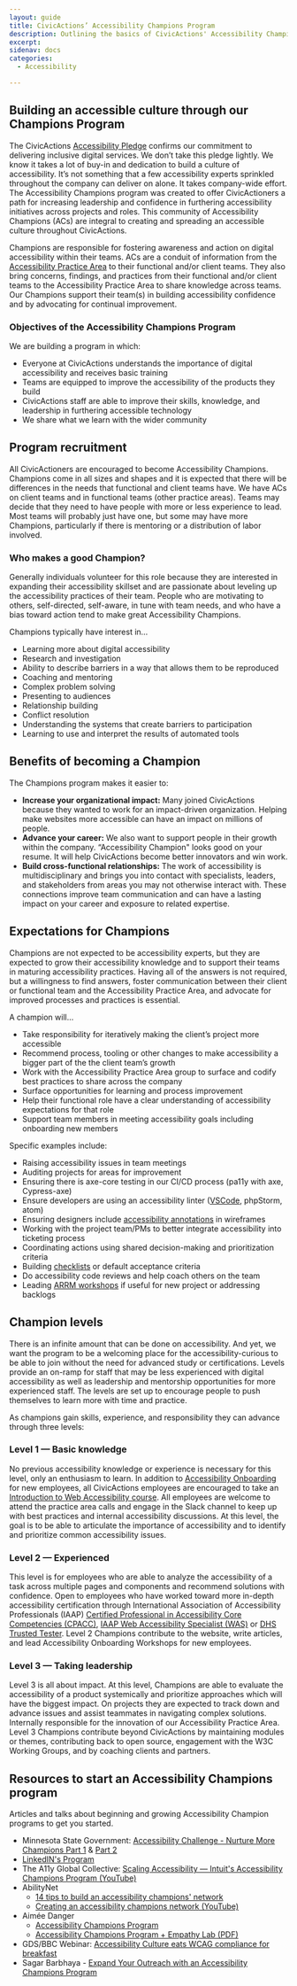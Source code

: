 ```yaml
---
layout: guide
title: CivicActions’ Accessibility Champions Program
description: Outlining the basics of CivicActions' Accessibility Champions Program
excerpt: 
sidenav: docs
categories:
  - Accessibility

---
```


## Building an accessible culture through our Champions Program
The CivicActions [Accessibility Pledge](https://accessibility.civicactions.com/posts/CivicActions-Accessibility-Pledge) confirms our commitment to delivering inclusive digital services. We don’t take this pledge lightly. We know it takes a lot of buy-in and dedication to build a culture of accessibility. It’s not something that a few accessibility experts sprinkled throughout the company can deliver on alone. It takes company-wide effort. The Accessibility Champions program was created to offer CivicActioners a path for increasing leadership and confidence in furthering accessibility initiatives across projects and roles. This community of Accessibility Champions (ACs) are integral to creating and spreading an accessible culture throughout CivicActions.

Champions are responsible for fostering awareness and action on digital accessibility within their teams. ACs are a conduit of information from the [Accessibility Practice Area](https://guidebook.civicactions.com/en/latest/practice-areas/accessibility/) to their functional and/or client teams. They also bring concerns, findings, and practices from their functional and/or client teams to the Accessibility Practice Area to share knowledge across teams. Our Champions support their team(s) in building accessibility confidence and by advocating for continual improvement.

### Objectives of the Accessibility Champions Program
We are building a program in which:
- Everyone at CivicActions understands the importance of digital accessibility and receives basic training
- Teams are equipped to improve the accessibility of the products they build
- CivicActions staff are able to improve their skills, knowledge, and leadership in furthering accessible technology
- We share what we learn with the wider community

## Program recruitment
All CivicActioners are encouraged to become Accessibility Champions. Champions come in all sizes and shapes and it is expected that there will be differences in the needs that functional and client teams have. We have ACs on client teams and in functional teams (other practice areas). Teams may decide that they need to have people with more or less experience to lead. Most teams will probably just have one, but some may have more Champions, particularly if there is mentoring or a distribution of labor involved.

### Who makes a good Champion?
Generally individuals volunteer for this role because they are interested in expanding their accessibility skillset and are passionate about leveling up the accessibility practices of their team. People who are motivating to others, self-directed, self-aware, in tune with team needs, and who have a bias toward action tend to make great Accessibility Champions.

Champions typically have interest in…
- Learning more about digital accessibility
- Research and investigation
- Ability to describe barriers in a way that allows them to be reproduced
- Coaching and mentoring
- Complex problem solving
- Presenting to audiences
- Relationship building
- Conflict resolution
- Understanding the systems that create barriers to participation
- Learning to use and interpret the results of automated tools

## Benefits of becoming a Champion
The Champions program makes it easier to:
- **Increase your organizational impact:** Many joined CivicActions because they wanted to work for an impact-driven organization. Helping make websites more accessible can have an impact on millions of people. 
- **Advance your career:** We also want to support people in their growth within the company. “Accessibility Champion" looks good on your resume. It will help CivicActions become better innovators and win work.
- **Build cross-functional relationships:** The work of accessibility is multidisciplinary and brings you into contact with specialists, leaders, and stakeholders from areas you may not otherwise interact with. These connections improve team communication and can have a lasting impact on your career and exposure to related expertise.

## Expectations for Champions
Champions are not expected to be accessibility experts, but they are expected to grow their accessibility knowledge and to support their teams in maturing accessibility practices. Having all of the answers is not required, but a willingness to find answers, foster communication between their client or functional team and the Accessibility Practice Area, and advocate for improved processes and practices is essential.

A champion will…
- Take responsibility for iteratively making the client’s project more accessible
- Recommend process, tooling or other changes to make accessibility a bigger part of the the client team’s growth
- Work with the Accessibility Practice Area group to surface and codify best practices to share across the company
- Surface opportunities for learning and process improvement 
- Help their functional role have a clear understanding of accessibility expectations for that role
- Support team members in meeting accessibility goals including onboarding new members

Specific examples include: 
- Raising accessibility issues in team meetings
- Auditing projects for areas for improvement
- Ensuring there is axe-core testing in our CI/CD process (pa11y with axe, Cypress-axe)
- Ensure developers are using an accessibility linter ([VSCode](https://marketplace.visualstudio.com/items?itemName=deque-systems.vscode-axe-linter), phpStorm, atom)
- Ensuring designers include [accessibility annotations](https://medium.com/designing-atlassian/create-accessible-designs-using-the-figma-a11y-annotation-kit-35371f00dac5) in wireframes
- Working with the project team/PMs to better integrate accessibility into ticketing process
- Coordinating actions using shared decision-making and prioritization criteria
- Building [checklists](https://accessibility.civicactions.com/playbook/checklists) or default acceptance criteria
- Do accessibility code reviews and help coach others on the team
- Leading [ARRM workshops](https://www.w3.org/WAI/EO/wiki/ARRM_Project_-_Accessibility_Roles_and_Responsibilities_Mapping) if useful for new project or addressing backlogs

## Champion levels
There is an infinite amount that can be done on accessibility. And yet, we want the program to be a welcoming place for the accessibility-curious to be able to join without the need for advanced study or certifications. Levels provide an on-ramp for staff that may be less experienced with digital accessibility as well as leadership and mentorship opportunities for more experienced staff. The levels are set up to encourage people to push themselves to learn more with time and practice. 

As champions gain skills, experience, and responsibility they can advance through three levels:

### Level 1 — Basic knowledge
No previous accessibility knowledge or experience is necessary for this level, only an enthusiasm to learn. In addition to [Accessibility Onboarding](https://accessibility.civicactions.com/guide/onboarding-staff) for new employees, all CivicActions employees are encouraged to take an [Introduction to Web Accessibility course](https://www.edx.org/learn/web-accessibility/the-world-wide-web-consortium-w3c-introduction-to-web-accessibility). All employees are welcome to attend the practice area calls and engage in the Slack channel to keep up with best practices and internal accessibility discussions.  At this level, the goal is to be able to articulate the importance of accessibility and to identify and prioritize common accessibility issues.

### Level 2 — Experienced 
This level is for employees who are able to analyze the accessibility of a task across multiple pages and components and recommend solutions with confidence. Open to employees who have worked toward more in-depth accessibility certification through International Association of Accessibility Professionals (IAAP) [Certified Professional in Accessibility Core Competencies (CPACC)](https://www.accessibilityassociation.org/s/certified-professional), [IAAP Web Accessibility Specialist (WAS)](https://www.accessibilityassociation.org/s/wascertification) or [DHS Trusted Tester](https://www.dhs.gov/trusted-tester). Level 2 Champions contribute to the website, write articles, and lead Accessibility Onboarding Workshops for new employees.

### Level 3 — Taking leadership 
Level 3 is all about impact. At this level, Champions are able to evaluate the accessibility of a product systemically and prioritize approaches which will have the biggest impact. On projects they are expected to track down and advance issues and assist teammates in navigating complex solutions. Internally responsible for the innovation of our Accessibility Practice Area. Level 3 Champions contribute beyond CivicActions by maintaining modules or themes, contributing back to open source, engagement with the W3C Working Groups, and by coaching clients and partners.

## Resources to start an Accessibility Champions program 
Articles and talks about beginning and growing Accessibility Champion programs to get you started.
- Minnesota State Government: [Accessibility Challenge - Nurture More Champions Part 1](https://mn.gov/mnit/media/blog/?id=38-516010) & [Part 2](https://mn.gov/mnit/media/blog/?id=38-518320)
- [LinkedIN's Program](https://engineering.linkedin.com/blog/2019/05/scaling-accessibility-through-a11y-champions-program)
- The A11y Global Collective: [Scaling Accessibility — Intuit's Accessibility Champions Program (YouTube)](https://www.youtube.com/watch?v=np6sIWUTPlE)
- AbilityNet
  - [14 tips to build an accessibility champions' network](https://abilitynet.org.uk/news-blogs/14-tips-build-accessibility-champions-network)
  - [Creating an accessibility champions network (YouTube)](https://www.youtube.com/watch?v=tWY_YBz5mSI)
- Aimée Danger
  - [Accessibility Champions Program](https://www.aimeedanger.com/portfolio/accessibility-champions-program/)
  - [Accessibility Champions Program + Empathy Lab (PDF)](https://www.aimeedanger.com/wp-content/uploads/2021/06/ACEL-0330-1.pdf)
- GDS/BBC Webinar: [Accessibility Culture eats WCAG compliance for breakfast](https://www.youtube.com/watch?v=BktMJzjf7xs&t=1s&ab_channel=UKGovDesign)
- Sagar Barbhaya - [Expand Your Outreach with an Accessibility Champions Program](https://www.youtube.com/watch?v=8hIVafzpFkw&ab_channel=A11yBytes)
